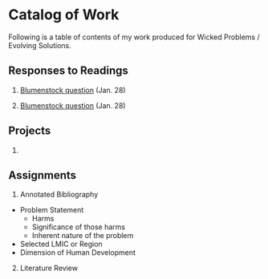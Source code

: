 # Catalog of Work

Following is a table of contents of my work produced for Wicked Problems / Evolving Solutions.

## Responses to Readings

1.  [Blumenstock question](https://wicked-problems.github.io/workshop/blumenstock) (Jan. 28)

2.  [Blumenstock question](https://wicked-problems.github.io/workshop/) (Jan. 28)




## Projects

1.  

## Assignments

1.  Annotated Bibliography
  - Problem Statement
    - Harms
    - Significance of those harms
    - Inherent nature of the problem
  - Selected LMIC or Region
  - Dimension of Human Development
  
2.  Literature Review

